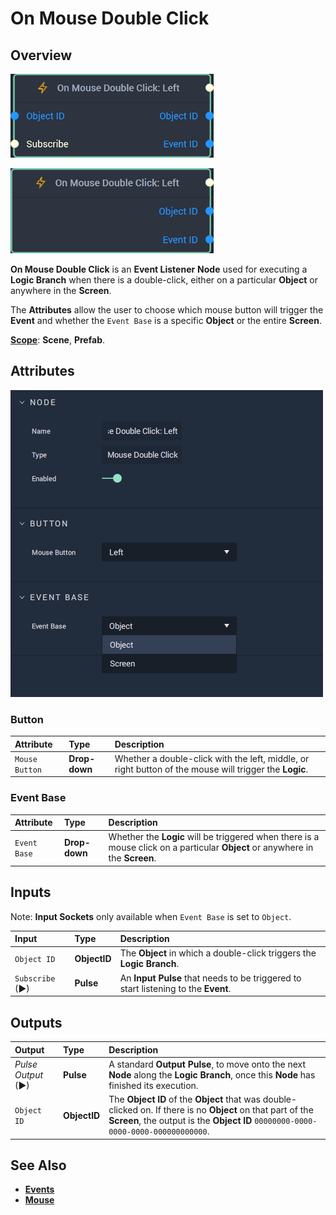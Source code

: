 # On Mouse Double Click

## Overview

![The On Mouse Double Click Node with Object Base and Left Button.](../../../.gitbook/assets/onmousedoubleclicknode20241.png)

![The On Mouse Double Click Node with Screen Base and Left Button.](../../../.gitbook/assets/onmousedoubleclicknode20241screen.png)

**On Mouse Double Click** is an **Event Listener** **Node** used for executing a **Logic Branch** when there is a double-click, either on a particular **Object** or anywhere in the **Screen**. 

The **Attributes** allow the user to choose which mouse button will trigger the **Event** and whether the `Event Base` is a specific **Object** or the entire **Screen**.

[**Scope**](../../overview.md#scopes): **Scene**, **Prefab**.

## Attributes

![The On Mouse Double Click Node Attributes.](../../../.gitbook/assets/node-on-mouse-double-click-attri.png)


### Button

| Attribute | Type | Description |
| :--- | :--- | :--- |
| `Mouse Button` | **Drop-down** | Whether a double-click with the left, middle, or right button of the mouse will trigger the **Logic**. |

### Event Base

| Attribute | Type | Description |
| :--- | :--- | :--- |
| `Event Base` | **Drop-down** | Whether the **Logic** will be triggered when there is a mouse click on a particular **Object** or anywhere in the **Screen**.  |

## Inputs

Note: **Input Sockets** only available when `Event Base` is set to `Object`.

| Input | Type | Description |
|:--- | :--- | :--- |
| `Object ID` | **ObjectID** | The **Object** in which a double-click triggers the **Logic Branch**. |
| `Subscribe` (►)|**Pulse** | An **Input Pulse** that needs to be triggered to start listening to the **Event**. |


## Outputs

| Output | Type | Description |
| :--- | :--- | :--- |
| _Pulse Output_ \(►\) | **Pulse** | A standard **Output Pulse**, to move onto the next **Node** along the **Logic Branch**, once this **Node** has finished its execution. |
| `Object ID` | **ObjectID** | The **Object ID** of the **Object** that was double-clicked on. If there is no **Object** on that part of the **Screen**, the output is the **Object ID** `00000000-0000-0000-0000-000000000000`. |

## See Also

* [**Events**](../)
* [**Mouse**](./)

